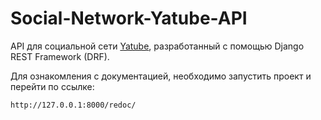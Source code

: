 # Social-Network-Yatube-API
API для социальной сети [Yatube](https://github.com/xelam11/Social-Network-Yatube), разработанный с помощью Django REST Framework (DRF).

Для ознакомления с документацией, необходимо запустить проект и перейти по ссылке:

```http://127.0.0.1:8000/redoc/```
